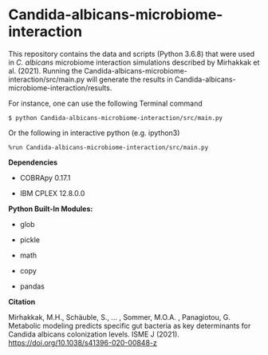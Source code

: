 # Candida-albicans-microbiome-interaction

This repository contains the data and scripts (Python 3.6.8) that were used in *C. albicans* microbiome interaction simulations described by Mirhakkak et al. (2021).
Running the Candida-albicans-microbiome-interaction/src/main.py will generate the results in Candida-albicans-microbiome-interaction/results.

For instance, one can use the following Terminal command

`$ python Candida-albicans-microbiome-interaction/src/main.py`

Or the following in interactive python (e.g. ipython3)

`%run Candida-albicans-microbiome-interaction/src/main.py`

**Dependencies**

* COBRApy 0.17.1

* IBM CPLEX 12.8.0.0



**Python Built-In Modules:**

* glob

* pickle

* math

* copy

* pandas




**Citation**

Mirhakkak, M.H., Schäuble, S., ... , Sommer, M.O.A. , Panagiotou, G. Metabolic modeling predicts specific gut bacteria as key determinants for Candida albicans colonization levels. ISME J (2021). https://doi.org/10.1038/s41396-020-00848-z
